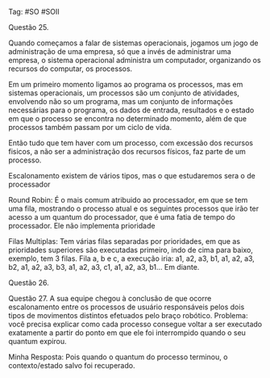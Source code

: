 
Tag: #SO #SOII 

Questão 25.

Quando começamos a falar de sistemas operacionais, jogamos um jogo de administração de uma empresa, só que a invés de administrar uma empresa, o sistema operacional administra um computador, organizando os recursos do computar, os processos.

Em um primeiro momento ligamos ao programa os processos, mas em sistemas operacionais, um processos são um conjunto de atividades, envolvendo não so um programa, mas um conjunto de informações necessárias para o programa, os dados de entrada, resultados e o estado em que o processo se encontra no determinado momento, além de que processos também passam por um ciclo de vida.

Então tudo que tem haver com um processo, com excessão dos recursos fisicos, a não ser a administração dos recursos físicos, faz parte de um processo.

Escalonamento existem de vários tipos, mas o que estudaremos sera o de processador

Round Robin: É o mais comum atribuido ao processador, em que se tem uma fila, mostrando o processo atual e os seguintes processos que irão ter acesso a um quantum do processador, que é uma fatia de tempo do processador. Ele não implementa prioridade

Filas Multiplas: Tem várias filas separadas por prioridades, em que as prioridades superiores são executadas primeiro, indo de cima para baixo, exemplo, tem 3 filas. Fila a, b e c, a execução iria: a1, a2, a3, b1, a1, a2, a3, b2, a1, a2, a3, b3, a1, a2, a3, c1, a1, a2, a3, b1... Em diante.

Questão 26.

Questão 27.
A sua equipe chegou à conclusão de que ocorre escalonamento entre os processos de usuário responsáveis pelos dois tipos de movimentos distintos efetuados pelo braço robótico. Problema: você precisa explicar como cada processo consegue voltar a ser executado exatamente a partir do ponto em que ele foi interrompido quando o seu quantum expirou.

Minha Resposta: Pois quando o quantum do processo terminou, o contexto/estado salvo foi recuperado.